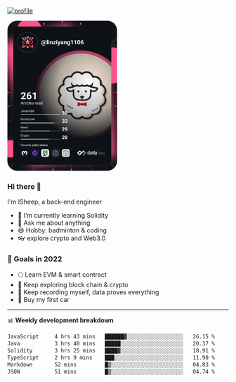 [![profile](http://img.codelin.xyz/hello-im-isheep.svg)](https://www.calligrapher.ai/)

<a href="https://app.daily.dev/linziyang1106"><img src="/devcard.png" width="250" alt="ISheep's Dev Card"/></a>

### Hi there 🐏

I'm ISheep, a back-end engineer

- 🔭 I’m currently learning Solidity
- 💬 Ask me about anything
- 😄 Hobby: badminton & coding
- 👓 explore crypto and Web3.0

### 🚀 Goals in 2022
+ 🌕 Learn EVM & smart contract
+ 🤔 Keep exploring block chain & crypto
+ 🐏 Keep recording myself, data proves everything
+ 🚗 Buy my first car

-------

📊 **Weekly development breakdown**
<!--START_SECTION:waka-->

```text
JavaScript     4 hrs 43 mins   ██████▓░░░░░░░░░░░░░░░░░░   26.15 %
Java           3 hrs 40 mins   █████░░░░░░░░░░░░░░░░░░░░   20.37 %
Solidity       3 hrs 25 mins   ████▓░░░░░░░░░░░░░░░░░░░░   18.91 %
TypeScript     2 hrs 9 mins    ███░░░░░░░░░░░░░░░░░░░░░░   11.90 %
Markdown       52 mins         █▒░░░░░░░░░░░░░░░░░░░░░░░   04.83 %
JSON           51 mins         █▒░░░░░░░░░░░░░░░░░░░░░░░   04.74 %
```

<!--END_SECTION:waka-->
